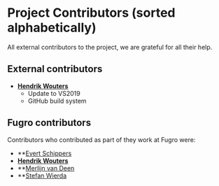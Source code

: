 # Project Contributors (sorted alphabetically)

All external contributors to the project, we are grateful for all their help.

## External contributors 
- **[Hendrik Wouters](https://github.com/user/hwouters)**
  - Update to VS2019
  - GitHub build system
  
  
## Fugro contributors
Contributors who contributed as part of they work at Fugro were:

- **[Evert Schippers](https://github.com/EvertSchippers)
- **[Hendrik Wouters](https://github.com/user/hwouters)**
- **[Merlijn van Deen](https://github.com/mvdfugro)
- **[Stefan Wierda](https://github.com/swierda)
